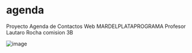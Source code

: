 # agenda
Proyecto Agenda de Contactos Web   MARDELPLATAPROGRAMA Profesor Lautaro Rocha  comision 3B


![image](https://github.com/MariaBelenTusq/agenda/assets/113404887/4e4aba39-a6dc-4fdd-be40-bda7e9c3e02c)
 
